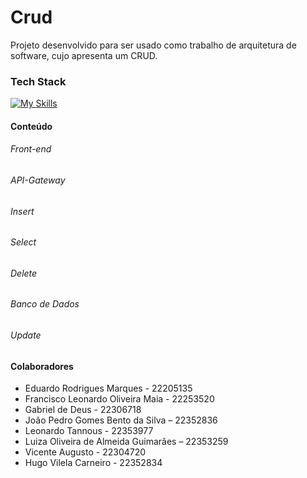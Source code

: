 
# Crud

Projeto desenvolvido para ser usado como trabalho de arquitetura de software, cujo apresenta um CRUD.

### Tech Stack

[![My Skills](https://skillicons.dev/icons?i=ts,js,java,html)](https://skillicons.dev)

#### Conteúdo

###### Front-end

###### API-Gateway

###### Insert

###### Select

###### Delete

###### Banco de Dados

###### Update


#### Colaboradores

- Eduardo Rodrigues Marques - 22205135 
- Francisco Leonardo Oliveira Maia - 22253520 
- Gabriel de Deus - 22306718 
- João Pedro Gomes Bento da Silva – 22352836 
- Leonardo Tannous - 22353977 
- Luiza Oliveira de Almeida Guimarães – 22353259 
- Vicente Augusto - 22304720 
- Hugo Vilela Carneiro - 22352834
